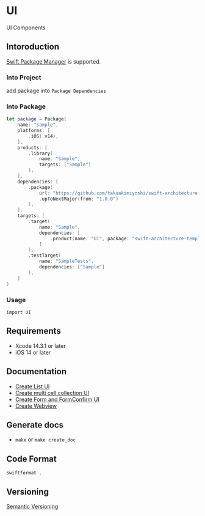 # UI

UI Components

## Intoroduction

[Swift Package Manager](https://www.swift.org/package-manager/) is supported.

### Into Project

add package into `Package Dependencies`

### Into Package

```swift
let package = Package(
    name: "Sample",
    platforms: [
        .iOS(.v14),
    ],
    products: [
        .library(
            name: "Sample",
            targets: ["Sample"]
        ),
    ],
    dependencies: [
        .package(
            url: "https://github.com/takaakimiyoshi/swift-architecture-template-ui",
            .upToNextMajor(from: "1.0.0")
        ),
    ],
    targets: [
        .target(
            name: "Sample",
            dependencies: [
                .product(name: "UI", package: "swift-architecture-template-ui"),
            ]
        ),
        .testTarget(
            name: "SampleTests",
            dependencies: ["Sample"]
        ),
    ]
)
```

### Usage

`import UI`

## Requirements

- Xcode 14.3.1 or later
- iOS 14 or later

## Documentation

- [Create List UI](https://miyoshi-cq.github.io/swift-architecture-template-ui/documentation/ui/listusage/)
- [Create multi cell collection UI](https://miyoshi-cq.github.io/swift-architecture-template-ui/documentation/ui/diffablecollectionusage/)
- [Create Form and FormConfirm UI](https://miyoshi-cq.github.io/swift-architecture-template-ui/documentation/ui/formusage/)
- [Create Webview](https://miyoshi-cq.github.io/swift-architecture-template-ui/documentation/ui/webviewusage)

## Generate docs
- `make` or `make create_doc`

## Code Format

`swiftformat .`

## Versioning

[Semantic Versioning](https://semver.org/)

